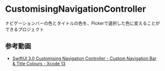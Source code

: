 # CustomisingNavigationController
ナビゲーションバーの色とタイトルの色を、Pickerで選択した色に変えることができるプロジェクト

## 参考動画
- [SwiftUI 3.0 Customising Navigation Controller - Custom Navigation Bar & Title Colours - Xcode 13](https://www.youtube.com/watch?v=fa0Par_Pof8)
